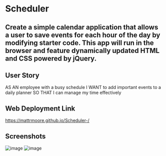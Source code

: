 # Scheduler

## Create a simple calendar application that allows a user to save events for each hour of the day by modifying starter code. This app will run in the browser and feature dynamically updated HTML and CSS powered by jQuery.

## User Story

AS AN employee with a busy schedule
I WANT to add important events to a daily planner
SO THAT I can manage my time effectively

## Web Deployment Link 
https://mattrmoore.github.io/Scheduler-/

## Screenshots 
![image](https://github.com/MattrMoore/Scheduler-/assets/114311012/6c948029-c5d6-41f7-b4d4-25f5654144eb)
![image](https://github.com/MattrMoore/Scheduler-/assets/114311012/6efe5fd6-5d3f-4de7-b5f3-cc0f55f62eb1)
